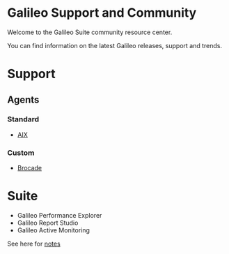 # Galileo Support and Community

Welcome to the Galileo Suite community resource center.

You can find information on the latest Galileo releases, support and trends.

# Support
## Agents

### Standard

* [AIX](docs/agents/standard/aix.md)

### Custom

* [Brocade](docs/agents/custom/brocade.md)

# Suite

* Galileo Performance Explorer
* Galileo Report Studio
* Galileo Active Monitoring 

See here for [notes](docs/misc/notes.md)
